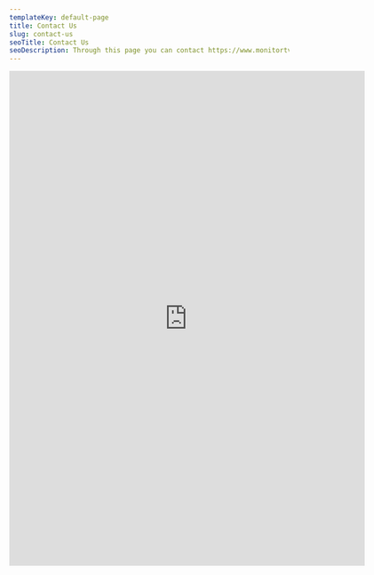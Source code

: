 ```yaml
---
templateKey: default-page
title: Contact Us
slug: contact-us
seoTitle: Contact Us
seoDescription: Through this page you can contact https://www.monitortvhub.com Team
---
```

<!-- wp:html -->

<!-- wp:html -->
<p><iframe src="https://docs.google.com/forms/d/e/1FAIpQLSfWphahrpP-h1A2rwa6HVLfoDgY0lnyMXSl7weQt7YOOpxqLw/viewform?embedded=true" width="640" height="891" frameborder="0" marginwidth="0" marginheight="0" data-mce-fragment="1">Loading…</iframe></p>
<!-- /wp:html --><!-- /wp:html -->